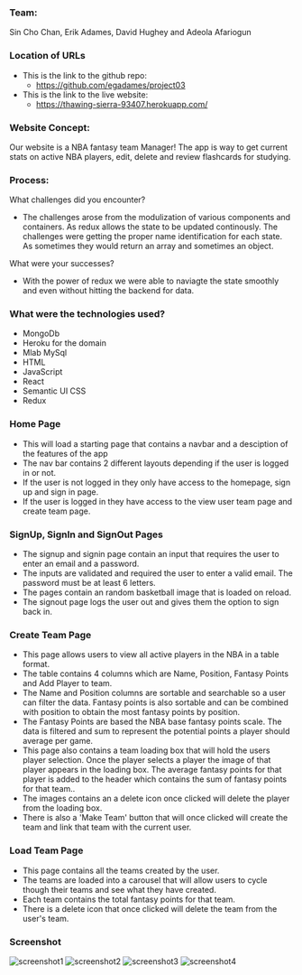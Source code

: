 ### Team: 
Sin Cho Chan, Erik Adames, David Hughey and Adeola Afariogun

### Location of URLs
  * This is the link to the github repo:
    * https://github.com/egadames/project03
  * This is the link to the live website:
    * https://thawing-sierra-93407.herokuapp.com/

### Website Concept: 
Our website is a NBA fantasy team Manager!
The app is way to get current stats on active NBA players, edit, delete and review flashcards for studying.

### Process:  

What challenges did you encounter?
* The challenges arose from the modulization of various components and containers. As redux allows the state to be updated continously. The challenges were getting the proper name identification for each state. As sometimes they would return an array and sometimes an object. 

What were your successes?
  * With the power of redux we were able to naviagte the state smoothly and even without hitting the backend for data.

### What were the technologies used? 
  * MongoDb
  * Heroku for the domain
  * Mlab MySql
  * HTML
  * JavaScript
  * React
  * Semantic UI CSS
  * Redux

### Home Page
  * This will load a starting page that contains a navbar and a desciption of the features of the app 
  * The nav bar contains 2 different layouts depending if the user is logged in or not.
  * If the user is not logged in they only have access to the homepage, sign up and sign in page.
  * If the user is logged in they have access to the view user team page and create team page.

### SignUp, SignIn and SignOut Pages
  * The signup and signin page contain an input that requires the user to enter an email and a password.
  * The inputs are validated and required the user to enter a valid email. The password must be at least 6 letters.
  * The pages contain an random basketball image that is loaded on reload.
  * The signout page logs the user out and gives them the option to sign back in. 

### Create Team Page
  * This page allows users to view all active players in the NBA in a table format. 
  * The table contains 4 columns which are Name, Position, Fantasy Points and Add Player to team.
  * The Name and Position columns are sortable and searchable so a user can filter the data. Fantasy points is also sortable and can be combined with position to obtain the most fantasy points by position.
  * The Fantasy Points are based the NBA base fantasy points scale. The data is filtered and sum to represent the potential points a player should average per game. 
  * This page also contains a team loading box that will hold the users player selection. Once the player selects a player the image of that player appears in the loading box. The average fantasy points for that player is added to the header which contains the sum of fantasy points for that team..
  * The images contains an a delete icon once clicked will delete the player from the loading box.
  * There is also a 'Make Team' button that will once clicked will create the team and link that team with the current user.

  ### Load Team Page
  * This page contains all the teams created by the user. 
  * The teams are loaded into a carousel that will allow users to cycle though their teams and see what they have created.
  * Each team contains the total fantasy points for that team.
  * There is a delete icon that once clicked will delete the team from the user's team.

### Screenshot
![screenshot1](https://github.com/egadames/project03/blob/master/assets/img/screenshot1.JPG)
![screenshot2](https://github.com/egadames/project03/blob/master/asset/img/screentshot2.JPG)
![screenshot3](https://github.com/egadames/project03/blob/master/asset/img/screentshot3.JPG)
![screenshot4](https://github.com/egadames/project03/blob/master/asset/img/screentshot4.JPG)

